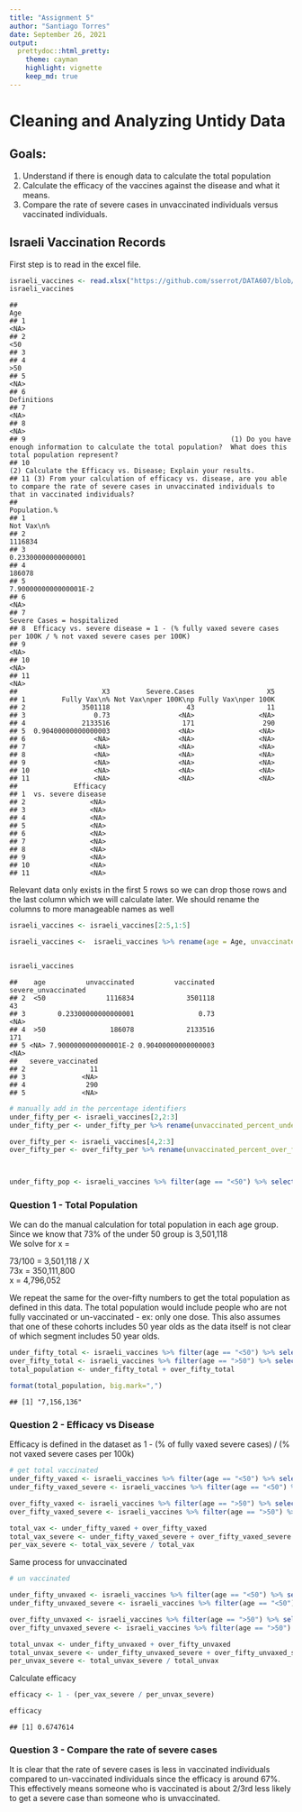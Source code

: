 ```yaml
---
title: "Assignment 5"
author: "Santiago Torres"
date: September 26, 2021
output:
  prettydoc::html_pretty:
    theme: cayman
    highlight: vignette
    keep_md: true
---
```




# Cleaning and Analyzing Untidy Data

## Goals:

1. Understand if there is enough data to calculate the total population
2. Calculate the efficacy of the vaccines against the disease and what it means.
3. Compare the rate of severe cases in unvaccinated individuals versus vaccinated individuals.


## Israeli Vaccination Records

First step is to read in the excel file.


```r
israeli_vaccines <- read.xlsx("https://github.com/sserrot/DATA607/blob/main/Homework/Assignment_5/israeli_vaccination_data_analysis_start.xlsx?raw=true")
israeli_vaccines
```

```
##                                                                                                                                                                   Age
## 1                                                                                                                                                                <NA>
## 2                                                                                                                                                                 <50
## 3                                                                                                                                                                    
## 4                                                                                                                                                                 >50
## 5                                                                                                                                                                <NA>
## 6                                                                                                                                                         Definitions
## 7                                                                                                                                                                <NA>
## 8                                                                                                                                                                <NA>
## 9                                                   (1) Do you have enough information to calculate the total population?  What does this total population represent?
## 10                                                                                                      (2) Calculate the Efficacy vs. Disease; Explain your results.
## 11 (3) From your calculation of efficacy vs. disease, are you able to compare the rate of severe cases in unvaccinated individuals to that in vaccinated individuals?
##                                                                                                   Population.%
## 1                                                                                                   Not Vax\n%
## 2                                                                                                      1116834
## 3                                                                                          0.23300000000000001
## 4                                                                                                       186078
## 5                                                                                        7.9000000000000001E-2
## 6                                                                                                         <NA>
## 7                                                                                  Severe Cases = hospitalized
## 8  Efficacy vs. severe disease = 1 - (% fully vaxed severe cases per 100K / % not vaxed severe cases per 100K)
## 9                                                                                                         <NA>
## 10                                                                                                        <NA>
## 11                                                                                                        <NA>
##                     X3         Severe.Cases                  X5
## 1         Fully Vax\n% Not Vax\nper 100K\np Fully Vax\nper 100K
## 2              3501118                   43                  11
## 3                 0.73                 <NA>                <NA>
## 4              2133516                  171                 290
## 5  0.90400000000000003                 <NA>                <NA>
## 6                 <NA>                 <NA>                <NA>
## 7                 <NA>                 <NA>                <NA>
## 8                 <NA>                 <NA>                <NA>
## 9                 <NA>                 <NA>                <NA>
## 10                <NA>                 <NA>                <NA>
## 11                <NA>                 <NA>                <NA>
##              Efficacy
## 1  vs. severe disease
## 2                <NA>
## 3                <NA>
## 4                <NA>
## 5                <NA>
## 6                <NA>
## 7                <NA>
## 8                <NA>
## 9                <NA>
## 10               <NA>
## 11               <NA>
```
Relevant data only exists in the first 5 rows so we can drop those rows and the last column which we will calculate later.
We should rename the columns to more manageable names as well


```r
israeli_vaccines <- israeli_vaccines[2:5,1:5]

israeli_vaccines <-  israeli_vaccines %>% rename(age = Age, unvaccinated = `Population.%`, vaccinated = `X3`, severe_unvaccinated = Severe.Cases, severe_vaccinated = X5 )


israeli_vaccines
```

```
##    age          unvaccinated          vaccinated severe_unvaccinated
## 2  <50               1116834             3501118                  43
## 3        0.23300000000000001                0.73                <NA>
## 4  >50                186078             2133516                 171
## 5 <NA> 7.9000000000000001E-2 0.90400000000000003                <NA>
##   severe_vaccinated
## 2                11
## 3              <NA>
## 4               290
## 5              <NA>
```

```r
# manually add in the percentage identifiers
under_fifty_per <- israeli_vaccines[2,2:3]
under_fifty_per <- under_fifty_per %>% rename(unvaccinated_percent_under_fifty = unvaccinated, vaccinated_percent_under_fifty= vaccinated)

over_fifty_per <- israeli_vaccines[4,2:3]
over_fifty_per <- over_fifty_per %>% rename(unvaccinated_percent_over_fifty = unvaccinated, vaccinated_percent_over_fifty = vaccinated)



under_fifty_pop <- israeli_vaccines %>% filter(age == "<50") %>% select(vaccinated) %>% as.numeric()
```


### Question 1 - Total Population

We can do the manual calculation for total population in each age group. 
Since we know that 73% of the under 50 group is 3,501,118  
We solve for x =

73/100 = 3,501,118 / X  
73x = 350,111,800  
x  = 4,796,052  

We repeat the same for the over-fifty numbers to get the total population as defined in this data. The total population would include people who are not fully vaccinated or un-vaccinated - ex: only one dose.
This also assumes that one of these cohorts includes 50 year olds as the data itself is not clear of which segment includes 50 year olds.


```r
under_fifty_total <- israeli_vaccines %>% filter(age == "<50") %>% select(vaccinated) %>% as.numeric() * 100 / 73
over_fifty_total <- israeli_vaccines %>% filter(age == ">50") %>% select(vaccinated) %>% as.numeric() * 100 / 90.4
total_population <- under_fifty_total + over_fifty_total

format(total_population, big.mark=",")
```

```
## [1] "7,156,136"
```

### Question 2 - Efficacy vs Disease

Efficacy is defined in the dataset as 1 - (% of fully vaxed severe cases) / (% not vaxed severe cases per 100k)


```r
# get total vaccinated
under_fifty_vaxed <- israeli_vaccines %>% filter(age == "<50") %>% select(vaccinated) %>% as.numeric()
under_fifty_vaxed_severe <- israeli_vaccines %>% filter(age == "<50") %>% select(severe_vaccinated) %>% as.numeric()

over_fifty_vaxed <- israeli_vaccines %>% filter(age == ">50") %>% select(vaccinated) %>% as.numeric()
over_fifty_vaxed_severe <- israeli_vaccines %>% filter(age == ">50") %>% select(severe_vaccinated) %>% as.numeric()

total_vax <- under_fifty_vaxed + over_fifty_vaxed
total_vax_severe <- under_fifty_vaxed_severe + over_fifty_vaxed_severe
per_vax_severe <- total_vax_severe / total_vax
```

Same process for unvaccinated


```r
# un vaccinated

under_fifty_unvaxed <- israeli_vaccines %>% filter(age == "<50") %>% select(unvaccinated) %>% as.numeric()
under_fifty_unvaxed_severe <- israeli_vaccines %>% filter(age == "<50") %>% select(severe_unvaccinated) %>% as.numeric()

over_fifty_unvaxed <- israeli_vaccines %>% filter(age == ">50") %>% select(unvaccinated) %>% as.numeric()
over_fifty_unvaxed_severe <- israeli_vaccines %>% filter(age == ">50") %>% select(severe_unvaccinated) %>% as.numeric()

total_unvax <- under_fifty_unvaxed + over_fifty_unvaxed
total_unvax_severe <- under_fifty_unvaxed_severe + over_fifty_unvaxed_severe
per_unvax_severe <- total_unvax_severe / total_unvax
```

Calculate efficacy


```r
efficacy <- 1 - (per_vax_severe / per_unvax_severe)

efficacy
```

```
## [1] 0.6747614
```

### Question 3 - Compare the rate of severe cases

It is clear that the rate of severe cases is less in vaccinated individuals compared to un-vaccinated individuals since the efficacy is around 67%. This effectively means someone who is vaccinated is about 2/3rd less likely to get a severe case than someone who is unvaccinated.
